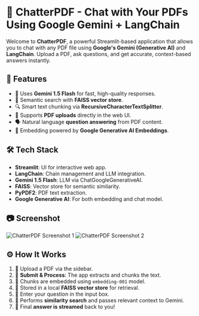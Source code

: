 <!DOCTYPE html>
<html lang="en">
<head>
  <meta charset="UTF-8">
  <title>ChatterPDF - Chat with Your PDFs</title>
</head>
<body>

  <h1>📄 ChatterPDF - Chat with Your PDFs Using Google Gemini + LangChain</h1>

  <div class="section">
    <p>
      Welcome to <strong>ChatterPDF</strong>, a powerful Streamlit-based application that allows you to chat with any PDF file using 
      <strong>Google's Gemini (Generative AI)</strong> and <strong>LangChain</strong>. Upload a PDF, ask questions, and get accurate, context-based answers instantly.
    </p>
  </div>

  <div class="section">
    <h2>🚀 Features</h2>
    <ul>
      <li>🤖 Uses <strong>Gemini 1.5 Flash</strong> for fast, high-quality responses.</li>
      <li>🧠 Semantic search with <strong>FAISS vector store</strong>.</li>
      <li>🔍 Smart text chunking via <strong>RecursiveCharacterTextSplitter</strong>.</li>
      <li>📂 Supports <strong>PDF uploads</strong> directly in the web UI.</li>
      <li>🗣️ Natural language <strong>question answering</strong> from PDF content.</li>
      <li>🧠 Embedding powered by <strong>Google Generative AI Embeddings</strong>.</li>
    </ul>
  </div>

  <div class="section">
    <h2>🛠️ Tech Stack</h2>
    <ul>
      <li><strong>Streamlit</strong>: UI for interactive web app.</li>
      <li><strong>LangChain</strong>: Chain management and LLM integration.</li>
      <li><strong>Gemini 1.5 Flash</strong>: LLM via ChatGoogleGenerativeAI.</li>
      <li><strong>FAISS</strong>: Vector store for semantic similarity.</li>
      <li><strong>PyPDF2</strong>: PDF text extraction.</li>
      <li><strong>Google Generative AI</strong>: For both embedding and chat model.</li>
    </ul>
  </div>

  <div class="section screenshot">
    <h2>📷 Screenshot</h2>
    <img src="https://github.com/user-attachments/assets/27cc3e9a-56d3-4773-9f91-0fa3588c8a0e" alt="ChatterPDF Screenshot 1">
    <img src="https://github.com/user-attachments/assets/8bcf6836-662f-4b82-bb1a-84e8e00491d0" alt="ChatterPDF Screenshot 2">
  </div>

  <div class="section">
    <h2>⚙️ How It Works</h2>
    <ol>
      <li>📁 Upload a PDF via the sidebar.</li>
      <li>🧩 <strong>Submit & Process</strong>: The app extracts and chunks the text.</li>
      <li>🔗 Chunks are embedded using <code>embedding-001</code> model.</li>
      <li>💾 Stored in a local <strong>FAISS vector store</strong> for retrieval.</li>
      <li>💬 Enter your question in the input box.</li>
      <li>🧠 Performs <strong>similarity search</strong> and passes relevant context to Gemini.</li>
      <li>📨 Final <strong>answer is streamed</strong> back to you!</li>
    </ol>
  </div>

</body>
</html>
